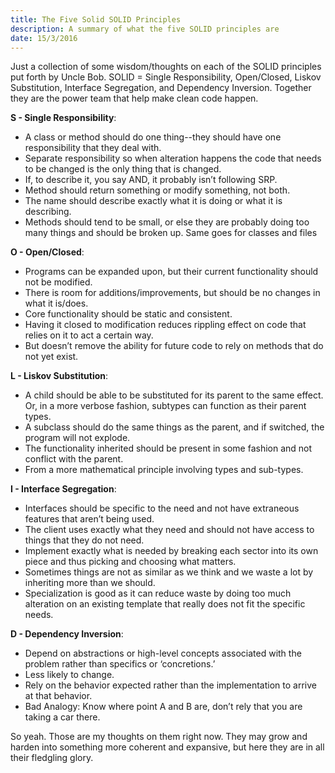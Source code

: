 ```yaml
---
title: The Five Solid SOLID Principles
description: A summary of what the five SOLID principles are
date: 15/3/2016
---
```


Just a collection of some wisdom/thoughts on each of the SOLID principles put forth by Uncle Bob. SOLID = Single Responsibility, Open/Closed, Liskov Substitution, Interface Segregation, and Dependency Inversion. Together they are the power team that help make clean code happen.

**S - Single Responsibility**:
* A class or method should do one thing--they should have one responsibility that they deal with.
* Separate responsibility so when alteration happens the code that needs to be changed is the only thing that is changed.
* If, to describe it, you say AND, it probably isn’t following SRP.
* Method should return something or modify something, not both.
* The name should describe exactly what it is doing or what it is describing.
* Methods should tend to be small, or else they are probably doing too many things and should be broken up. Same goes for classes and files

**O - Open/Closed**:
* Programs can be expanded upon, but their current functionality should not be modified.
* There is room for additions/improvements, but should be no changes in what it is/does.
* Core functionality should be static and consistent.
* Having it closed to modification reduces rippling effect on code that relies on it to act a certain way.
* But doesn’t remove the ability for future code to rely on methods that do not yet exist.

**L - Liskov Substitution**:
* A child should be able to be substituted for its parent to the same effect. Or, in a more verbose fashion, subtypes can function as their parent types.
* A subclass should do the same things as the parent, and if switched, the program will not explode.
* The functionality inherited should be present in some fashion and not conflict with the parent.
* From a more mathematical principle involving types and sub-types.

**I - Interface Segregation**:
* Interfaces should be specific to the need and not have extraneous features that aren’t being used.
* The client uses exactly what they need and should not have access to things that they do not need.
* Implement exactly what is needed by breaking each sector into its own piece and thus picking and choosing what matters.
* Sometimes things are not as similar as we think and we waste a lot by inheriting more than we should.
* Specialization is good as it can reduce waste by doing too much alteration on an existing template that really does not fit the specific needs.

**D - Dependency Inversion**:
* Depend on abstractions or high-level concepts associated with the problem rather than specifics or ‘concretions.’
* Less likely to change.
* Rely on the behavior expected rather than the implementation to arrive at that behavior.
* Bad Analogy: Know where point A and B are, don’t rely that you are taking a car there.

So yeah. Those are my thoughts on them right now. They may grow and harden into something more coherent and expansive, but here they are in all their fledgling glory.
